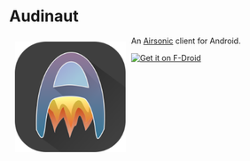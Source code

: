# Audinaut
<img src="audinaut.png" align="left" width="200" hspace="10" vspace="10">

An [Airsonic] client for Android.


<a href="https://f-droid.org/app/net.nullsum.audinaut">
    <img src="https://f-droid.org/badge/get-it-on.png"
         alt="Get it on F-Droid" height="80">
</a>

[Airsonic]: https://airsonic.github.io
